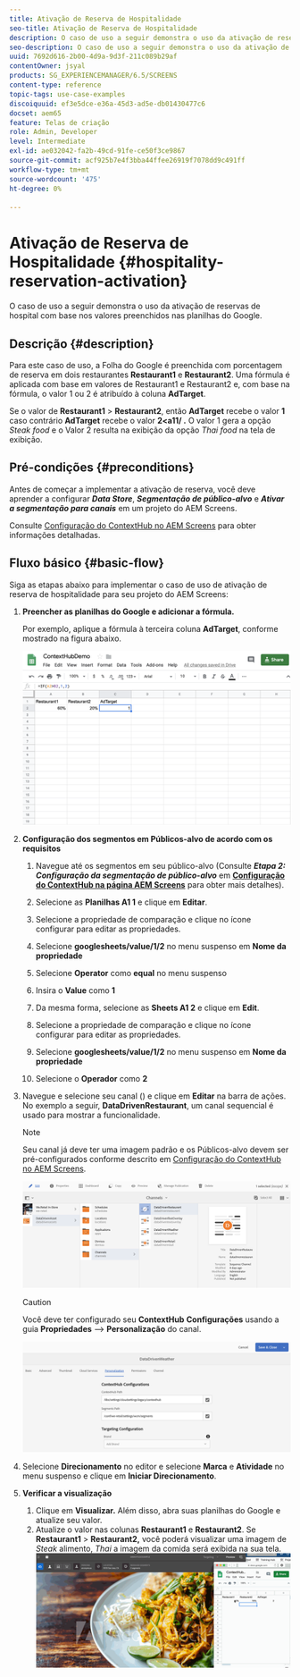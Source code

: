 ```yaml
---
title: Ativação de Reserva de Hospitalidade
seo-title: Ativação de Reserva de Hospitalidade
description: O caso de uso a seguir demonstra o uso da ativação de reservas de hospital com base nos valores preenchidos nas planilhas do Google.
seo-description: O caso de uso a seguir demonstra o uso da ativação de reservas de hospital com base nos valores preenchidos nas planilhas do Google.
uuid: 7692d616-2b00-4d9a-9d3f-211c089b29af
contentOwner: jsyal
products: SG_EXPERIENCEMANAGER/6.5/SCREENS
content-type: reference
topic-tags: use-case-examples
discoiquuid: ef3e5dce-e36a-45d3-ad5e-db01430477c6
docset: aem65
feature: Telas de criação
role: Admin, Developer
level: Intermediate
exl-id: ae032042-fa2b-49cd-91fe-ce50f3ce9867
source-git-commit: acf925b7e4f3bba44ffee26919f7078dd9c491ff
workflow-type: tm+mt
source-wordcount: '475'
ht-degree: 0%

---
```


# Ativação de Reserva de Hospitalidade {#hospitality-reservation-activation}

O caso de uso a seguir demonstra o uso da ativação de reservas de hospital com base nos valores preenchidos nas planilhas do Google.

## Descrição {#description}

Para este caso de uso, a Folha do Google é preenchida com porcentagem de reserva em dois restaurantes **Restaurant1** e **Restaurant2**. Uma fórmula é aplicada com base em valores de Restaurant1 e Restaurant2 e, com base na fórmula, o valor 1 ou 2 é atribuído à coluna **AdTarget**.

Se o valor de **Restaurant1** > **Restaurant2**, então **AdTarget** recebe o valor **1** caso contrário **AdTarget** recebe o valor **2&lt;a11/ .** O valor 1 gera a opção *Steak food* e o Valor 2 resulta na exibição da opção *Thai food* na tela de exibição.

## Pré-condições {#preconditions}

Antes de começar a implementar a ativação de reserva, você deve aprender a configurar ***Data Store***, ***Segmentação de público-alvo*** e ***Ativar a segmentação para canais*** em um projeto do AEM Screens.

Consulte [Configuração do ContextHub no AEM Screens](configuring-context-hub.md) para obter informações detalhadas.

## Fluxo básico {#basic-flow}

Siga as etapas abaixo para implementar o caso de uso de ativação de reserva de hospitalidade para seu projeto do AEM Screens:

1. **Preencher as planilhas do Google e adicionar a fórmula.**

   Por exemplo, aplique a fórmula à terceira coluna **AdTarget**, conforme mostrado na figura abaixo.

   ![screen_shot_2019-04-29at94132am](assets/screen_shot_2019-04-29at94132am.png)

1. **Configuração dos segmentos em Públicos-alvo de acordo com os requisitos**

   1. Navegue até os segmentos em seu público-alvo (Consulte ***Etapa 2: Configuração da segmentação de público-alvo*** em **[Configuração do ContextHub na página AEM Screens](configuring-context-hub.md)** para obter mais detalhes).

   1. Selecione as **Planilhas A1 1** e clique em **Editar**.

   1. Selecione a propriedade de comparação e clique no ícone configurar para editar as propriedades.
   1. Selecione **googlesheets/value/1/2** no menu suspenso em **Nome da propriedade**

   1. Selecione **Operator** como **equal** no menu suspenso

   1. Insira o **Value** como **1**

   1. Da mesma forma, selecione as **Sheets A1 2** e clique em **Edit**.

   1. Selecione a propriedade de comparação e clique no ícone configurar para editar as propriedades.
   1. Selecione **googlesheets/value/1/2** no menu suspenso em **Nome da propriedade**

   1. Selecione o **Operador** como **2**

1. Navegue e selecione seu canal () e clique em **Editar** na barra de ações. No exemplo a seguir, **DataDrivenRestaurant**, um canal sequencial é usado para mostrar a funcionalidade.

   >[!NOTE]
   >
   >Seu canal já deve ter uma imagem padrão e os Públicos-alvo devem ser pré-configurados conforme descrito em [Configuração do ContextHub no AEM Screens](configuring-context-hub.md).

   ![screen_shot_2019-05-08at14652pm](assets/screen_shot_2019-05-08at14652pm.png)

   >[!CAUTION]
   >
   >Você deve ter configurado seu **ContextHub** **Configurações** usando a guia **Propriedades** —> **Personalização** do canal.

   ![screen_shot_2019-05-08at114106am](assets/screen_shot_2019-05-08at114106am.png)

1. Selecione **Direcionamento** no editor e selecione **Marca** e **Atividade** no menu suspenso e clique em **Iniciar Direcionamento**.
1. **Verificar a visualização**

   1. Clique em **Visualizar.** Além disso, abra suas planilhas do Google e atualize seu valor.
   1. Atualize o valor nas colunas **Restaurant1** e **Restaurant2**. Se **Restaurant1** > **Restaurant2,** você poderá visualizar uma imagem de *Steak* alimento, *Thai* a imagem da comida será exibida na sua tela.
   ![resultado5](assets/result5.gif)
